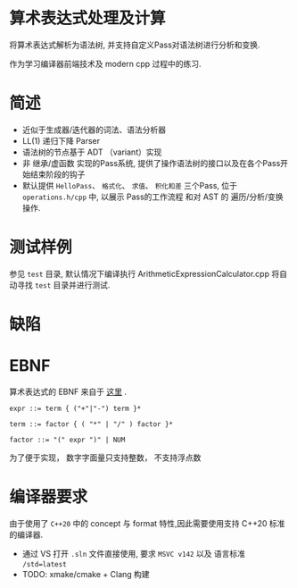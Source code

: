 # 算术表达式处理及计算
 将算术表达式解析为语法树, 并支持自定义Pass对语法树进行分析和变换.   
 
 作为学习编译器前端技术及 modern cpp 过程中的练习. 

# 简述 
 + 近似于生成器/迭代器的词法、语法分析器
 + LL(1) 递归下降 Parser
 + 语法树的节点基于 ADT （variant）实现
 + 非 继承/虚函数 实现的Pass系统, <!-- 类似于 简化的 llvm 中的 New Pass System. 支持自定义Pass及调整Pass流程, --> 提供了操作语法树的接口以及在各个Pass开始结束阶段的钩子  
 + 默认提供 `HelloPass`、 `格式化`、 `求值`、 `积化和差` 三个Pass, 位于 `operations.h/cpp` 中, 以展示 Pass的工作流程 和对 AST 的 遍历/分析/变换 操作. 

# 测试样例
 参见 `test` 目录, 默认情况下编译执行 ArithmeticExpressionCalculator.cpp 将自动寻找 `test` 目录并进行测试. 

# 缺陷

# EBNF 
 算术表达式的 EBNF 来自于 [这里](https://python3-cookbook.readthedocs.io/zh_CN/latest/c02/19_writing_recursive_descent_parser.html) .
 
 ~~~ ebnf 
 expr ::= term { ("+"|"-") term }*
 
 term ::= factor { ( "*" | "/" ) factor }*

 factor ::= "(" expr ")" | NUM 
 ~~~ 
 为了便于实现， 数字字面量只支持整数， 不支持浮点数

# 编译器要求
 由于使用了 `C++20` 中的 concept 与 format 特性,因此需要使用支持 C++20 标准的编译器.  
 + 通过 VS 打开 `.sln` 文件直接使用, 要求 `MSVC v142` 以及 语言标准 `/std=latest`
 + TODO: xmake/cmake + Clang 构建 
 